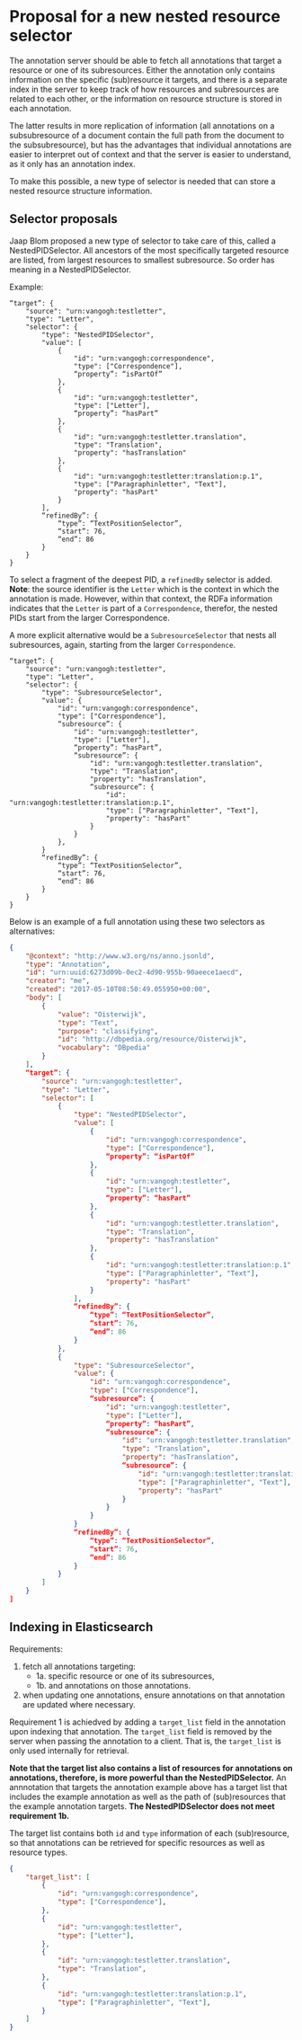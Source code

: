 # Proposal for a new nested resource selector

The annotation server should be able to fetch all annotations that target a resource or one of its subresources. Either the annotation only contains information on the specific (sub)resource it targets, and there is a separate index in the server to keep track of how resources and subresources are related to each other, or the information on resource structure is stored in each annotation. 

The latter results in more replication of information (all annotations on a subsubresource of a document contain the full path from the document to the subsubresource), but has the advantages that individual annotations are easier to interpret out of context and that the server is easier to understand, as it only has an annotation index.

To make this possible, a new type of selector is needed that can store a nested resource structure information.

## Selector proposals

Jaap Blom proposed a new type of selector to take care of this, called a NestedPIDSelector. All ancestors of the most specifically targeted resource are listed, from largest resources to smallest subresource. So order has meaning in a NestedPIDSelector.

Example:

```
“target”: {
    "source": "urn:vangogh:testletter",
    "type": "Letter",
    "selector": {
        "type": "NestedPIDSelector",
        "value": [
            {
                "id": "urn:vangogh:correspondence",
                "type": ["Correspondence"],
                “property”: “isPartOf”
            },
            {
                "id": "urn:vangogh:testletter",
                "type": ["Letter"],
                “property”: “hasPart”
            },
            {
                "id": "urn:vangogh:testletter.translation",
                "type": "Translation",
                "property": "hasTranslation"
            },
            {
                "id": "urn:vangogh:testletter:translation:p.1",
                "type": ["Paragraphinletter", "Text"],
                "property": "hasPart"
            }
        ],
        “refinedBy”: {
            “type”: “TextPositionSelector”,
            “start”: 76,
            “end”: 86
        }
    }
}
```

To select a fragment of the deepest PID, a `refinedBy` selector is added. **Note**: the source identifier is the `Letter` which is the context in which the annotation is made. However, within that context, the RDFa information indicates that the `Letter` is part of a `Correspondence`, therefor, the nested PIDs start from the larger Correspondence.

A more explicit alternative would be a `SubresourceSelector` that nests all subresources, again, starting from the larger `Correspondence`. 

```
“target”: {
    "source": "urn:vangogh:testletter",
    "type": "Letter",
    "selector": {
        "type": "SubresourceSelector",
        "value": {
            "id": "urn:vangogh:correspondence",
            "type": ["Correspondence"],
            “subresource”: {
                "id": "urn:vangogh:testletter",
                "type": ["Letter"],
                “property”: “hasPart”,
                “subresource”: {
                    "id": "urn:vangogh:testletter.translation",
                    "type": "Translation",
                    "property": "hasTranslation",
                    “subresource”: {
                        "id": "urn:vangogh:testletter:translation:p.1",
                        "type": ["Paragraphinletter", "Text"],
                        "property": "hasPart"
                    }
                }
            },
        }
        “refinedBy”: {
            “type”: “TextPositionSelector”,
            “start”: 76,
            “end”: 86
        }
    }
}
```

Below is an example of a full annotation using these two selectors as alternatives:

```json
{
	"@context": "http://www.w3.org/ns/anno.jsonld",
	"type": "Annotation",
	"id": "urn:uuid:6273d09b-0ec2-4d90-955b-90aeece1aecd",
	"creator": "me",
	"created": "2017-05-10T08:50:49.055950+00:00",
	"body": [
		{
			"value": "Oisterwijk",
			"type": "Text",
			"purpose": "classifying",
			"id": "http://dbpedia.org/resource/Oisterwijk",
			"vocabulary": "DBpedia"
		}
	],
	“target”: {
		"source": "urn:vangogh:testletter",
		"type": "Letter",
		"selector": [
			{
				"type": "NestedPIDSelector",
				"value": [
					{
						"id": "urn:vangogh:correspondence",
						"type": ["Correspondence"],
						“property”: “isPartOf”
					},
					{
						"id": "urn:vangogh:testletter",
						"type": ["Letter"],
						“property”: “hasPart”
					},
					{
						"id": "urn:vangogh:testletter.translation",
						"type": "Translation",
						"property": "hasTranslation"
					},
					{
						"id": "urn:vangogh:testletter:translation:p.1",
						"type": ["Paragraphinletter", "Text"],
						"property": "hasPart"
					}
				],
				“refinedBy”: {
					“type”: “TextPositionSelector”,
					“start”: 76,
					“end”: 86
				}
			},
			{
				"type": "SubresourceSelector",
				"value": {
					"id": "urn:vangogh:correspondence",
					"type": ["Correspondence"],
					“subresource”: {
						"id": "urn:vangogh:testletter",
						"type": ["Letter"],
						“property”: “hasPart”,
						“subresource”: {
							"id": "urn:vangogh:testletter.translation",
							"type": "Translation",
							"property": "hasTranslation",
							“subresource”: {
								"id": "urn:vangogh:testletter:translation:p.5",
								"type": ["Paragraphinletter", "Text"],
								"property": "hasPart"
							}
						}
					}
				}
				“refinedBy”: {
					“type”: “TextPositionSelector”,
					“start”: 76,
					“end”: 86
				}
			}
		]
	}
]

```

## Indexing in Elasticsearch

Requirements:

1. fetch all annotations targeting:
    - 1a. specific resource or one of its subresources, 
    - 1b. and annotations on those annotations.
2. when updating one annotations, ensure annotations on that annotation are updated where necessary.

Requirement 1 is achiedved by adding a `target_list` field in the annotation upon indexing that annotation. The `target_list` field is removed by the server when passing the annotation to a client. That is, the `target_list` is only used internally for retrieval. 

**Note that the target list also contains a list of resources for annotations on annotations, therefore, is more powerful than the NestedPIDSelector.** An annnotation that targets the annotation example above has a target list that includes the example annotation as well as the path of (sub)resources that the example annotation targets. **The NestedPIDSelector does not meet requirement 1b.**

The target list contains both `id` and `type` information of each (sub)resource, so that annotations can be retrieved for specific resources as well as resource types.

```json
{
    "target_list": [
        {
            "id": "urn:vangogh:correspondence",
            "type": ["Correspondence"],
        },
        {
            "id": "urn:vangogh:testletter",
            "type": ["Letter"],
        },
        {
            "id": "urn:vangogh:testletter.translation",
            "type": "Translation",
        },
        {
            "id": "urn:vangogh:testletter:translation:p.1",
            "type": ["Paragraphinletter", "Text"],
        }
    ]
}
```

